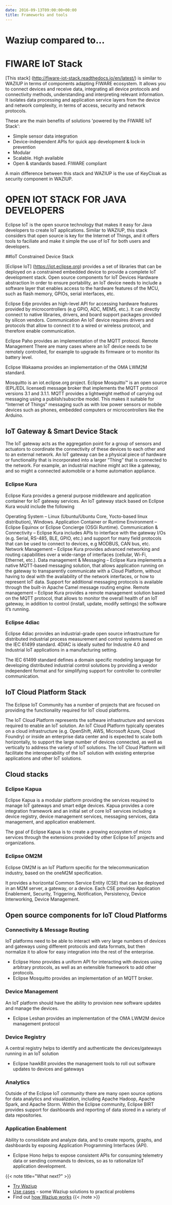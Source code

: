 ```yaml
---
date: 2016-09-13T09:00:00+00:00
title: Frameworks and tools
---
```


# Waziup compared to...

# FIWARE IoT Stack 
[This stack] (http://fiware-iot-stack.readthedocs.io/en/latest/) is similar to WAZIUP in terms of components adapting FIWARE ecosystem. It allows you to connect devices and receive data, integrating all device protocols and connectivity methods, understanding and interpreting relevant information. It isolates data processing and application service layers from the device and network complexity, in terms of access, security and network protocols.


These are the main benefits of solutions 'powered by the FIWARE IoT Stack':

* Simple sensor data integration
* Device-independent APIs for quick app development & lock-in prevention
* Modular
* Scalable. High available
* Open & standards based. FIWARE compliant

A main difference between this stack and WAZIUP is the use of KeyCloak as security component in WAZIUP.


# OPEN IOT STACK FOR JAVA DEVELOPERS

Eclipse IoT is the open source technology that makes it easy for Java developers to create IoT applications. Similar to WAZIUP, this stack considers that open source is key for the Internet of Things, and it offers tools to faciliate and make it simple the use of IoT for both users and developers.

##IoT Constrained Device Stack

[Eclipse IoT] (https://iot.eclipse.org) provides a set of libraries that can be deployed on a constrained embedded device to provide a complete IoT development stack.
Open source components for IoT Devices
Hardware abstraction
In order to ensure portability, an IoT device needs to include a software layer that enables access to the hardware features of the MCU, such as flash memory, GPIOs, serial interfaces, etc.

Eclipse Edje provides an high-level API for accessing hardware features provided by microcontrollers (e.g GPIO, ADC, MEMS, etc.). It can directly connect to native libraries, drivers, and board support packages provided by silicon vendors.
Communication
An IoT device requires drivers and protocols that allow to connect it to a wired or wireless protocol, and therefore enable communication.

Eclipse Paho provides an implementation of the MQTT protocol.
Remote Management
There are many cases where an IoT device needs to be remotely controlled, for example to upgrade its firmware or to monitor its battery level.

Eclipse Wakaama provides an implementation of the OMA LWM2M standard.


Mosquitto is an iot.eclipse.org project. Eclipse Mosquitto™ is an open source (EPL/EDL licensed) message broker that implements the MQTT protocol versions 3.1 and 3.1.1. MQTT provides a lightweight method of carrying out messaging using a publish/subscribe model. This makes it suitable for "Internet of Things" messaging such as with low power sensors or mobile devices such as phones, embedded computers or microcontrollers like the Arduino.


## IoT Gateway & Smart Device Stack

The IoT gateway acts as the aggregation point for a group of sensors and actuators to coordinate the connectivity of these devices to each other and to an external network. An IoT gateway can be a physical piece of hardware or functionality that is incorporated into a larger “Thing” that is connected to the network. For example, an industrial machine might act like a gateway, and so might a connected automobile or a home automation appliance.

### Eclipse Kura
Eclipse Kura provides a general purpose middleware and application container for IoT gateway services. An IoT gateway stack based on Eclipse Kura would include the following

Operating System – Linux (Ubuntu/Ubuntu Core, Yocto-based linux distribution), Windows.
Application Container or Runtime Environment – Eclipse Equinox or Eclipse Concierge (OSGi Runtime).
Communication & Connectivity – Eclipse Kura includes APIs to interface with the gateway I/Os (e.g. Serial, RS-485, BLE, GPIO, etc.) and support for many field protocols that can be used to connect to devices, e.g MODBUS, CAN bus, etc.
Network Management – Eclipse Kura provides advanced networking and routing capabilities over a wide-range of interfaces (cellular, Wi-Fi, Ethernet, etc.).
Data management & Messaging – Eclipse Kura implements a native MQTT-based messaging solution, that allows application running on the gateway to transparently communicate with a Cloud Platform, without having to deal with the availability of the network interfaces, or how to represent IoT data. Support for additional messaging protocols is available through the built-in Apache Camel message routing engine.
Remote management – Eclipse Kura provides a remote management solution based on the MQTT protocol, that allows to monitor the overall health of an IoT gateway, in addition to control (install, update, modify settings) the software it’s running.

### Eclipse 4diac
Eclipse 4diac provides an industrial-grade open source infrastructure for distributed industrial process measurement and control systems based on the IEC 61499 standard. 4DIAC is ideally suited for Industrie 4.0 and Industrial IoT applications in a manufacturing setting.

The IEC 61499 standard defines a domain specific modeling language for developing distributed industrial control solutions by providing a vendor independent format and for simplifying support for controller to controller communication.

## IoT Cloud Platform Stack
The Eclipse IoT Community has a number of projects that are focused on providing the functionality required for IoT cloud platforms.

The IoT Cloud Platform represents the software infrastructure and services required to enable an IoT solution. An IoT Cloud Platform typically operates on a cloud infrastructure (e.g. OpenShift, AWS, Microsoft Azure, Cloud Foundry) or inside an enterprise data center and is expected to scale both horizontally, to support the large number of devices connected, as well as vertically to address the variety of IoT solutions. The IoT Cloud Platform will facilitate the interoperability of the IoT solution with existing enterprise applications and other IoT solutions.

## Cloud stacks
### Eclipse Kapua
Eclipse Kapua is a modular platform providing the services required to manage IoT gateways and smart edge devices. Kapua provides a core integration framework and an initial set of core IoT services including a device registry, device management services, messaging services, data management, and application enablement.

The goal of Eclipse Kapua is to create a growing ecosystem of micro services through the extensions provided by other Eclipse IoT projects and organizations.

### Eclipse OM2M
Eclipse OM2M is an IoT Platform specific for the telecommunication industry, based on the oneM2M specification.

It provides a horizontal Common Service Entity (CSE) that can be deployed in an M2M server, a gateway, or a device. Each CSE provides Application Enablement, Security, Triggering, Notification, Persistency, Device Interworking, Device Management.

## Open source components for IoT Cloud Platforms
### Connectivity & Message Routing
IoT platforms need to be able to interact with very large numbers of devices and gateways using different protocols and data formats, but then normalize it to allow for easy integration into the rest of the enterprise.

* Eclipse Hono provides a uniform API for interacting with devices using arbitrary protocols, as well as an extensible framework to add other protocols.
* Eclipse Mosquitto provides an implementation of an MQTT broker.
### Device Management
An IoT platform should have the ability to provision new software updates and manage the devices.

* Eclipse Leshan provides an implementation of the OMA LWM2M device management protocol

### Device Registry
A central registry helps to identify and authenticate the devices/gateways running in an IoT solution

* Eclipse hawkBit provides the management tools to roll out software updates to devices and gateways

### Analytics
Outside of the Eclipse IoT community there are many open source options for data analytics and visualization, including Apache Hadoop, Apache Spark, and Apache Storm. Within the Eclipse community, Eclipse BIRT provides support for dashboards and reporting of data stored in a variety of data repositories.

### Application Enablement
Ability to consolidate and analyze data, and to create reports, graphs, and dashboards by exposing Application Programming Interfaces (API).

* Eclipse Hono helps to expose consistent APIs for consuming telemetry data or sending commands to devices, so as to rationalize IoT application development.



{{< note title="What next?" >}}
* [Try Waziup](/documentation/installation/hello-world)
* [Use cases](/why-use-wziup/use-cases/) -  some Waziup solutions to practical problems
* Find out [how Waziup works](/documentation/how-waziup-works/architecture-and-components)
{{< /note >}}




